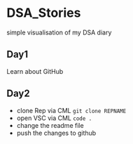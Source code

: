 # DSA_Stories
simple visualisation of my DSA diary

## Day1
Learn about GitHub

## Day2
- clone Rep via CML `git clone REPNAME` 
- open VSC via CML `code .`
- change the readme file
- push the changes to github
